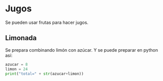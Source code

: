 # Jugos

Se pueden usar frutas para hacer jugos.

## Limonada

Se prepara combinando limón con azúcar. Y se puede preparar en python así:

```python
azucar = 8
limon = 24
print("total=" + str(azucar+limon))
```